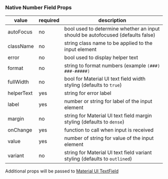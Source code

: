 ### Native Number Field Props

| value      | required | description                                                                    |
| ---------- | -------- | ------------------------------------------------------------------------------ |
| autoFocus  | no       | bool used to determine whether an input should be autofocused (defaults false) |
| className  | no       | string class name to be applied to the input element                           |
| error      | no       | bool used to display helper text                                               |
| format     | no       | string to format numbers (example `(###) ###-#####)`                           |
| fullWidth  | no       | bool for Material UI text field width styling (defaults to `true`)             |
| helperText | yes      | string for error label                                                         |
| label      | yes      | number or string for label of the input element                                |
| margin     | no       | string for Material UI text field margin styling (defaults to `dense`)         |
| onChange   | yes      | function to call when input is received                                        |
| value      | yes      | number of string for value of the input element                                |
| variant    | no       | string for Material UI text field variant styling (defaults to `outlined`)     |

Additional props will be passed to [Material UI TextField](https://material-ui.com/api/text-field/)
